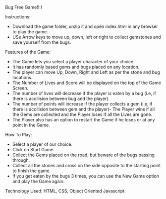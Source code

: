 Bug Free Game!!:)

Instructions:
- Download the game folder, unzip it and open index.html in any browser to play the game.
- USe Arrow keys to move up, down, left or right to collect gemstones and save yourself from the bugs.

Features of the Game:

- The Game lets you select a player character of your choice.
- It has randomly based gems  and bugs placed on any location.
- The player can move Up, Down, Right and Left as per the stone and bug locations.  
- The Number of Lives and Score will be displayed on the top of the Game Screen.
- The number of lives will decrease if the player is eaten by a bug (i.e, if there is acollision between bug and the player).
- The number of points will increase if the player collects a gem (i.e, if there is acollision between gem and the player)- The Player wins if all the Gems are collected and the Player loses if all the Lives are gone.
- The Player also has an option to restart the Game if he loses or at any point in the Game.

How To Play: 

- Select a player of our choice.
- Click on Start Game.
- Collect the Gems placed on the road, but beware of the bugs passing through.
- Collect all the stones and cross on the side opposite to the starting point to finish the game.
- If you get eaten by the bugs 3 times, you can use the New Game option and play the Game again.

Technology Used: HTML, CSS, Object Oriented Javascript.
